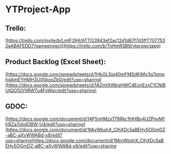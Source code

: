 # YTProject-App

## Trello:  
[https://trello.com/invite/b/LmIF2lHI/ATTI23943ef2ac12d1d87f7d3ff77077532eABAFEDD7/gameproject](https://trello.com/b/ToHmRSB9/ytprojectapp)

## Product Backlog (Excel Sheet):  
[https://docs.google.com/spreadsheets/d/1HbOLSip40mFMSdKiMv3g7pmphqAmEYHMH3U00kooZb0/edit?usp=sharing](https://docs.google.com/spreadsheets/d/1AZmtXWbgHWC4EonEzxC1CNiBUtQO5Oj1tRW7u4FsWqc/edit?usp=sharing)

## GDOC:  
[https://docs.google.com/document/d/14P5nHMzxT79Rkc1hIHBp4UZPnyM1IrBZa7obdOBW-U4/edit?usp=sharing](https://docs.google.com/document/d/1MjyWbshX_ClhXDc5aBEHv5OGmDZ-aBC-aXvWWABd-x8/edit?usp=sharing)https://docs.google.com/document/d/1MjyWbshX_ClhXDc5aBEHv5OGmDZ-aBC-aXvWWABd-x8/edit?usp=sharing
